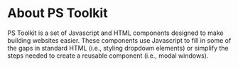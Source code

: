 About PS Toolkit
================

PS Toolkit is a set of Javascript and HTML components designed to make building websites easier.  These components use Javascript to fill in some of the gaps in standard HTML (i.e., styling dropdown elements) or simplify the steps needed to create a reusable component (i.e., modal windows).